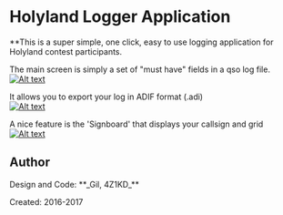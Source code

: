 <meta property="og:image" content="https://raw.githubusercontent.com/4Z1KD/HamSwitch/master/Images/HamSwitch.png" />
<h1>Holyland Logger Application</h1>

**This is a super simple, one click, easy to use logging application for Holyland contest participants.<br>

The main screen is simply a set of "must have" fields in a qso log file.
<a href="https://raw.githubusercontent.com/4Z1KD/HolyLogger/master/Images/HolyLogger.png" target="_blank">
![Alt text](https://raw.githubusercontent.com/4Z1KD/HolyLogger/master/Images/HolyLogger.png?raw=true "HolyLogger Main Screen")
</a>

It allows you to export your log in ADIF format (.adi)<br>
<a href="https://raw.githubusercontent.com/4Z1KD/HolyLogger/master/Images/export.png" target="_blank">
![Alt text](https://raw.githubusercontent.com/4Z1KD/HolyLogger/master/Images/export.png?raw=true "HolyLogger Main Screen")
</a>

A nice feature is the 'Signboard' that displays your callsign and grid<br>
<a href="https://raw.githubusercontent.com/4Z1KD/HolyLogger/master/Images/Signboard.png" target="_blank">
![Alt text](https://raw.githubusercontent.com/4Z1KD/HolyLogger/master/Images/Signboard.png?raw=true "HolyLogger Main Screen")
</a>

<h2>Author</h2>
Design and Code: **_Gil, 4Z1KD_**

Created: 2016-2017<br>

